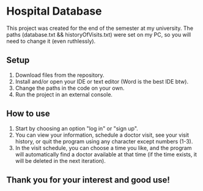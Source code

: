 # Hospital Database
This project was created for the end of the semester at my university.
The paths (database.txt && historyOfVisits.txt) were set on my PC, so you will need to change it (even ruthlessly).
## Setup
1. Download files from the repository.
2. Install and/or open your IDE or text editor (Word is the best IDE btw).
3. Change the paths in the code on your own.
4. Run the project in an external console.
## How to use
1. Start by choosing an option "log in" or "sign up".
2. You can view your information, schedule a doctor visit, see your visit history, or quit the program using any character except numbers (1-3).
3. In the visit schedule, you can choose a time you like, and the program will automatically find a doctor available at that time (if the time exists, it will be deleted in the next iteration).
## Thank you for your interest and good use!
